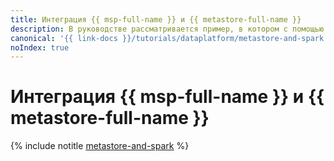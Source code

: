 ```yaml
---
title: Интеграция {{ msp-full-name }} и {{ metastore-full-name }}
description: В руководстве рассматривается пример, в котором с помощью PySpark-задания создаются база данных и таблица в ней, а затем данные из созданной БД загружаются в бакет {{ objstorage-full-name }}. Метаданные о БД сохраняются в кластере {{ metastore-name }}, подключенном к кластеру {{ SPRK }}.
canonical: '{{ link-docs }}/tutorials/dataplatform/metastore-and-spark'
noIndex: true
---
```


# Интеграция {{ msp-full-name }} и {{ metastore-full-name }}

{% include notitle [metastore-and-spark](../../_tutorials/dataplatform/spark/metastore-and-spark.md) %}